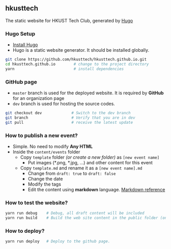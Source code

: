 ## hkusttech

The static website for HKUST Tech Club, generated by [Hugo](https://gohugo.io/)

### Hugo Setup


- [Install Hugo](https://gohugo.io/getting-started/installing/)
- Hugo is a static website generator. It should be installed globally.

```sh
git clone https://github.com/hkusttech/hkusttech.github.io.git
cd hkusttech.github.io        # change to the project directory
yarn                          # install dependencies
```

### GitHub page 

- `master` branch is used for the deployed website. It is required by **GitHub** for an organization page
- `dev` branch is used for hosting the source codes. 

```sh
git checkout dev             # Switch to the dev branch
git branch                   # Verify that you are in dev
git pull                     # receive the latest update
```

### How to publish a new event?

- Simple. No need to modify **Any HTML**
- Inside the `content/events` folder
  - Copy `template` folder *(or create a new folder)* as `[new event name]`
    - Put images (*.png, *.jpg, ...) and other content for this event
  - Copy `template.md` and rename it as a `[new event name].md`
    - Change from `draft: true` to `draft: false`
    - Change the date 
    - Modify the tags 
    - Edit the content using **markdown** language. [Markdown reference](https://github.com/adam-p/markdown-here/wiki/Markdown-Cheatsheet)

### How to test the website?

```sh
yarn run debug    # Debug, all draft content will be included
yarn run build    # Build the web site content in the public folder (only non-draft content will be included) 
```

### How to deploy?

```sh
yarn run deploy   # Deploy to the github page. 
```
